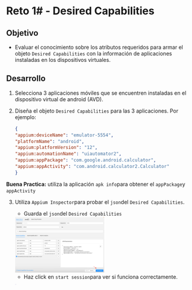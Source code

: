 # Reto 1# - Desired Capabilities

## Objetivo

* Evaluar el conocimiento sobre los atributos requeridos para armar el objeto `Desired Capabilities` con la información de aplicaciones instaladas en los dispositivos virtuales.

## Desarrollo

1. Selecciona 3 aplicaciones móviles que se encuentren instaladas en el dispositivo virtual de android (AVD).
2. Diseña el objeto `Desired Capabilities` para las 3 aplicaciones. Por ejemplo:

    ```Json
    {
    "appium:deviceName": "emulator-5554",
    "platformName": "android",
    "appium:platformVersion": "12",
    "appium:automationName": "uiautomator2",
    "appium:appPackage": "com.google.android.calculator",
    "appium:appActivity": "com.android.calculator2.Calculator"
    }
    ```
__Buena Practica:__ utiliza la aplicación `apk info`para obtener el `appPackage`y `appActivity`

3. Utiliza `Appium Inspector`para probar el `json`del `Desired Capabilities`. 
    - Guarda el `json`del `Desired Capabilities`

    <img src="assets/appium_inspector1.png" width="50%"> 

    - Haz click en `start session`para ver si funciona correctamente.

    <img src="assets/appium_inspector2.png" width="5'%"> 




